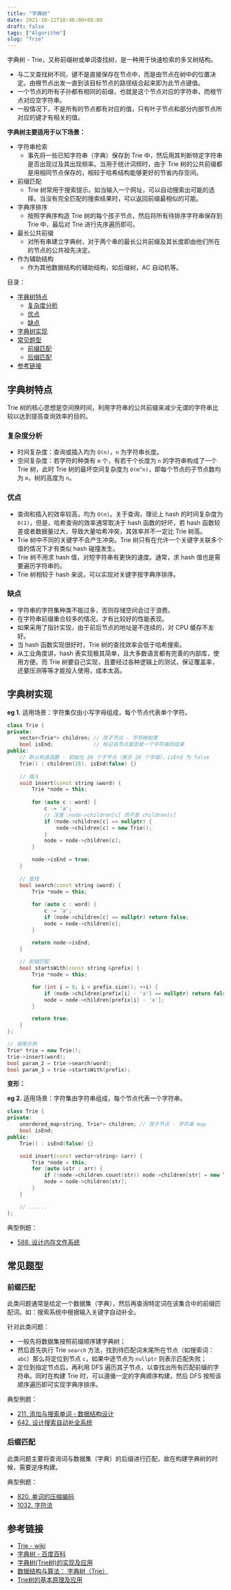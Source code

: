 ```yaml
---
title: "字典树"
date: 2021-10-22T10:46:00+08:00
draft: false
tags: ["Algorithm"]
slug: "Trie"
---
```


字典树 - Trie，又称前缀树或单词查找树，是一种用于快速检索的多叉树结构。

* 与二叉查找树不同，键不是直接保存在节点中，而是由节点在树中的位置决定。由根节点出发一直到该目标节点的路径结合起来即为此节点键值。
* 一个节点的所有子孙都有相同的前缀，也就是这个节点对应的字符串，而根节点对应空字符串。
* 一般情况下，不是所有的节点都有对应的值，只有叶子节点和部分内部节点所对应的键才有相关的值。

**字典树主要适用于以下场景：**

* 字符串检索
  * 事先将一些已知字符串（字典）保存到 Trie 中，然后用其判断特定字符串是否出现过及其出现频率。当用于统计词频时，由于 Trie 树的公共前缀都是用相同节点保存的，相较于哈希结构能够更好的节省内存空间。
* 前缀匹配
  * Trie 树常用于搜索提示。如当输入一个网址，可以自动搜索出可能的选择。当没有完全匹配的搜索结果时，可以返回前缀最相似的可能。
* 字典序排序
  * 按照字典序构造 Trie 树的每个孩子节点，然后将所有待排序字符串保存到 Trie 中，最后对 Trie 进行先序遍历即可。
* 最长公共前缀
  * 对所有串建立字典树，对于两个串的最长公共前缀及其长度即由他们所在的节点的公共祖先决定。
* 作为辅助结构
  * 作为其他数据结构的辅助结构，如后缀树，AC 自动机等。

目录：

- [字典树特点](#字典树特点)
  - [复杂度分析](#复杂度分析)
  - [优点](#优点)
  - [缺点](#缺点)
- [字典树实现](#字典树实现)
- [常见题型](#常见题型)
  - [前缀匹配](#前缀匹配)
  - [后缀匹配](#后缀匹配)
- [参考链接](#参考链接)

## 字典树特点

Trie 树的核心思想是空间换时间，利用字符串的公共前缀来减少无谓的字符串比较以达到提高查询效率的目的。

### 复杂度分析

* 时间复杂度：查询或插入均为 `O(n)`，`n` 为字符串长度。
* 空间复杂度：若字符的种类有 `m` 个，有若干个长度为 `n` 的字符串构成了一个 Trie 树，此时 Trie 树的最坏空间复杂度为 `O(m^n)`，即每个节点的子节点数均为 `m`，树的高度为 `n`。

### 优点

* 查询和插入的效率较高，均为 `O(n)`。关于查询，理论上 hash 的时间复杂度为 `O(1)`，但是，哈希查询的效率通常取决于 hash 函数的好坏，若 hash 函数较差或者数据量过大，导致大量哈希冲突，其效率并不一定比 Trie 树高。
* Trie 树中不同的关键字不会产生冲突。Trie 树只有在允许一个关键字关联多个值的情况下才有类似 hash 碰撞发生。
* Trie 树不用求 hash 值，对短字符串有更快的速度。通常，求 hash 值也是需要遍历字符串的。
* Trie 树相较于 hash 来说，可以实现对关键字按字典序排序。

### 缺点

* 字符串的字符集种类不能过多，否则存储空间会过于浪费。
* 在字符串前缀重合较多的情况，才有比较好的性能表现。
* 如果采用了指针实现，由于前后节点的地址是不连续的，对 CPU 缓存不友好。
* 当 hash 函数实现很好时，Trie 树的查找效率会低于哈希搜索。
* 从工业角度讲，hash 表实现极其简单，且大多数语言都有完善的内部库，使用方便。而 Trie 树要自己实现，且要经过各种逻辑上的测试，保证覆盖率，还要压测等等才能投入使用，成本太高。

## 字典树实现

**eg 1.** 适用场景：字符集仅由小写字母组成，每个节点代表单个字符。

```C++
class Trie {
private:
    vector<Trie*> children; // 孩子节点 - 字符映射表
    bool isEnd;             // 标记该节点是否是一个字符串的结束
public:
    // 默认构造函数 - 初始化 26 个子节点（表示 26 个字母），isEnd 为 false
    Trie() : children(26), isEnd(false) {}
    
    // 插入
    void insert(const string &word) {
        Trie *node = this;
        
        for (auto c : word) {
            c -= 'a';
            // 注意：node->children[c] 而不是 children[c]
            if (node->children[c] == nullptr) {
                node->children[c] = new Trie();
            }
            node = node->children[c];
        }

        node->isEnd = true;
    }
    
    // 查找
    bool search(const string &word) {
        Trie *node = this;
        
        for (auto c : word) {
            c -= 'a';
            if (node->children[c] == nullptr) return false;
            node = node->children[c];
        }

        return node->isEnd;
    }
    
    // 前缀匹配
    bool startsWith(const string &prefix) {
        Trie *node = this;

        for (int i = 0; i < prefix.size(); ++i) {
            if (node->children[prefix[i] - 'a'] == nullptr) return false;
            node = node->children[prefix[i] - 'a'];
        }

        return true;
    }
};

// 调用示例
Trie* trie = new Trie();
trie->insert(word);
bool param_2 = trie->search(word);
bool param_3 = trie->startsWith(prefix);
```

**变形：**

**eg 2.** 适用场景：字符集由字符串组成，每个节点代表一个字符串。

```C++
class Trie {
private:
    unordered_map<string, Trie*> children; // 孩子节点 - 字符串 map
    bool isEnd;
public:
    Trie() : isEnd(false) {}

    void insert(const vector<string> &arr) {
        Trie *node = this;
        for (auto &str : arr) {
            if (!node->children.count(str)) node->children[str] = new Trie();
            node = node->children[str];
        }
    }

    // ......
};

```

典型例题：

* [588. 设计内存文件系统](https://leetcode-cn.com/problems/design-in-memory-file-system/)

## 常见题型

### 前缀匹配

此类问题通常是给定一个数据集（字典），然后再查询特定词在该集合中的前缀匹配词。如：搜索系统中根据输入关键字自动补全。

针对此类问题：

* 一般先将数据集按照前缀顺序建字典树；
* 然后首先执行 Trie `search` 方法，找到待匹配词末尾所在节点（如搜索词：`abc`）那么将定位到节点 `c`，如果中途节点为 `nullptr` 则表示匹配失败；
* 定位到指定节点后，再利用 DFS 遍历其子节点，以查找出所有匹配前缀的字符串。同时在构建 Trie 时，可以遵循一定的字典顺序构建，然后 DFS 按照该顺序遍历即可实现字典序排序。

典型例题：

* [211. 添加与搜索单词 - 数据结构设计](https://leetcode-cn.com/problems/design-add-and-search-words-data-structure/)
* [642. 设计搜索自动补全系统](https://leetcode-cn.com/problems/design-search-autocomplete-system/)

### 后缀匹配

此类问题主要将查询词与数据集（字典）的后缀进行匹配，故在构建字典树的时候，需要逆序构建。

典型例题：

* [820. 单词的压缩编码](https://leetcode-cn.com/problems/short-encoding-of-words/)
* [1032. 字符流](https://leetcode-cn.com/problems/stream-of-characters/)

## 参考链接

* [Trie - wiki](https://zh.wikipedia.org/wiki/Trie)
* [字典树 - 百度百科](https://baike.baidu.com/item/%E5%AD%97%E5%85%B8%E6%A0%91/9825209)
* [字典树(Trie树)的实现及应用](https://developer.aliyun.com/article/388305)
* [数据结构与算法： 字典树（Trie）](https://aimuke.github.io/algorithm/2019/07/01/algorithm-Trie/#%E4%BC%98%E7%82%B9)
* [Trie树的基本原理及应用](https://juejin.cn/post/6844904022894198798#heading-3)
